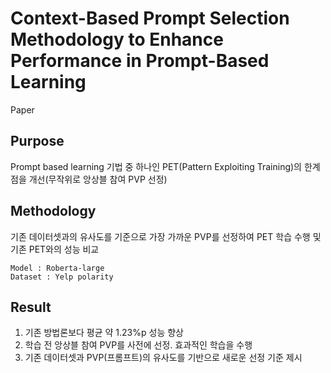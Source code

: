 # Context-Based Prompt Selection Methodology to Enhance Performance in Prompt-Based Learning
Paper

## Purpose
Prompt based learning 기법 중 하나인 PET(Pattern Exploiting Training)의 한계점을 개선(무작위로 앙상블 참여 PVP 선정)

## Methodology
기존 데이터셋과의 유사도를 기준으로 가장 가까운 PVP를 선정하여 PET 학습 수행 및 기존 PET와의 성능 비교

	Model : Roberta-large
	Dataset : Yelp polarity

## Result
1. 기존 방법론보다 평균 약 1.23%p 성능 향상
2. 학습 전 앙상블 참여 PVP를 사전에 선정. 효과적인 학습을 수행
3. 기존 데이터셋과 PVP(프롬프트)의 유사도를 기반으로 새로운 선정 기준 제시